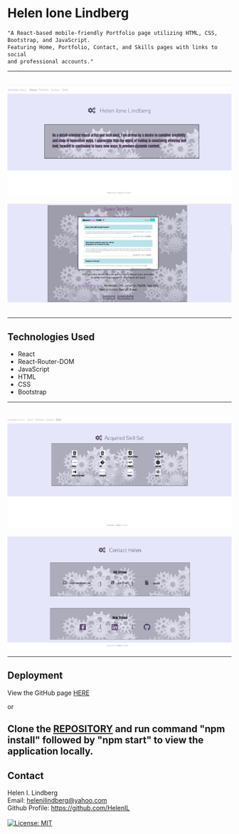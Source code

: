 # Helen Ione Lindberg
```
"A React-based mobile-friendly Portfolio page utilizing HTML, CSS, Bootstrap, and JavaScript. 
Featuring Home, Portfolio, Contact, and Skills pages with links to social
and professional accounts."
```
---
<br>
<img src="src/assets/Stills/about.png" alt="home page">
<br><br>
<img src="src/assets/Stills/project.png" alt="profile page">
<br><br>

---

## Technologies Used

* React
* React-Router-DOM
* JavaScript
* HTML
* CSS
* Bootstrap
--- 

<br>
<img src="src/assets/Stills/skills.png" alt="skills page">
<br><br>
<img src="src/assets/Stills/contact.png" alt="contact page">

---

## Deployment

View the GitHub page <a href="https://helenil.github.io/React-Porfolio/">HERE</a>

or

Clone the <a href="https://github.com/HelenIL/React-Porfolio">REPOSITORY</a> and run command 
"npm install" followed by "npm start"
to view the application locally.
---

## Contact

Helen I. Lindberg<br>
Email: helenilindberg@yahoo.com<br>
Github Profile: <a href="https://github.com/HelenIL">https://github.com/HelenIL</a> 
<br><br>
[![License: MIT](https://img.shields.io/badge/License-MIT-yellow.svg)](https://opensource.org/licenses/MIT)
